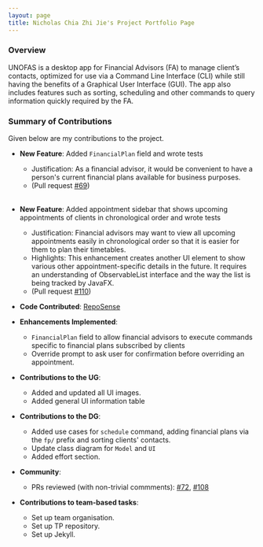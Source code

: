 ```yaml
---
layout: page
title: Nicholas Chia Zhi Jie's Project Portfolio Page
---
```


### Overview

UNOFAS is a desktop app for Financial Advisors (FA) to manage client’s contacts, optimized for use via a Command Line
Interface (CLI) while still having the benefits of a Graphical User Interface (GUI). The app also includes features
such as sorting, scheduling and other commands to query information quickly required by the FA.

### Summary of Contributions

Given below are my contributions to the project.

* **New Feature**: Added `FinancialPlan` field and wrote tests
    * Justification: As a financial advisor, it would be convenient to have a person's current financial plans available for business purposes.
    * (Pull request [#69](https://github.com/AY2324S1-CS2103T-F12-1/tp/pull/69))

  <br>

* **New Feature**: Added appointment sidebar that shows upcoming appointments of clients in chronological order and wrote tests
    * Justification: Financial advisors may want to view all upcoming appointments easily in chronological order so that it is easier for them to plan their timetables.
    * Highlights: This enhancement creates another UI element to show various other appointment-specific details in the future. It requires an understanding of ObservableList interface and the way the list is being tracked by JavaFX.
    * (Pull request [#110](https://github.com/AY2324S1-CS2103T-F12-1/tp/pull/110))


* **Code Contributed**: [RepoSense](https://nus-cs2103-ay2324s1.github.io/tp-dashboard/?search=nikele2001&breakdown=true)


* **Enhancements Implemented**:
    * `FinancialPlan` field to allow financial advisors to execute commands specific to financial plans subscribed by clients
    * Override prompt to ask user for confirmation before overriding an appointment.


* **Contributions to the UG**:
  * Added and updated all UI images.
  * Added general UI information table


* **Contributions to the DG**:
  * Added use cases for `schedule` command, adding financial plans via the `fp/` prefix and sorting clients' contacts.
  * Update class diagram for `Model` and `UI`
  * Added effort section. 


* **Community**:
  * PRs reviewed (with non-trivial commments):
    [#72](https://github.com/AY2324S1-CS2103T-F12-1/tp/pull/72),
    [#108](https://github.com/AY2324S1-CS2103T-F12-1/tp/pull/108)


* **Contributions to team-based tasks**:
  * Set up team organisation.
  * Set up TP repository.
  * Set up Jekyll.
